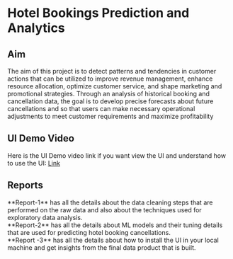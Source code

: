 # Hotel Bookings Prediction and Analytics

## Aim
The aim of this project is to detect patterns and tendencies in customer actions that can
be utilized to improve revenue management, enhance resource allocation, optimize
customer service, and shape marketing and promotional strategies. Through an
analysis of historical booking and cancellation data, the goal is to develop precise
forecasts about future cancellations and so that users can make necessary
operational adjustments to meet customer requirements and maximize profitability

## UI Demo Video
Here is the UI Demo video link if you want view the UI and understand how to use the UI: [Link](https://youtu.be/bQlWXvFNTqM)


## Reports
<p>**Report-1** has all  the details about the data cleaning steps that are performed on the raw data and also about the techniques used for exploratory data analysis. <br>
**Report-2** has all the details about ML models and their tuning details that are used for predicting hotel booking cancellations.<br>
**Report -3** has all the details about how to install the UI in your local machine and get insights from the final data product that is built. </p>
